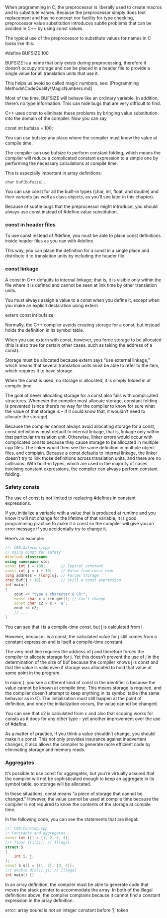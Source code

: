 When programming in C, the preprocessor is liberally used to create macros and to substitute values. Because the preprocessor simply does text replacement and has no concept nor facility for type checking, preprocessor value substitution introduces subtle problems that can be avoided in C++ by using const values.

The typical use of the preprocessor to substitute values for names in C looks like this:

#define BUFSIZE 100

BUFSIZE is a name that only exists during preprocessing, therefore it doesn’t occupy storage and can be placed in a header file to provide a single value for all translation units that use it.

This helps us avoid so called magic numbers, see:
[Programming Methods\CodeQuality\MagicNumbers.md]

Most of the time, BUFSIZE will behave like an ordinary variable. In addition, there’s no type information. This can hide bugs that are very difficult to find.

C++ uses const to eliminate these problems by bringing value substitution into the domain of the compiler. Now you can say

const int bufsize = 100;

You can use bufsize any place where the compiler must know the value at compile time.

The compiler can use bufsize to perform constant folding, which means the compiler will reduce a complicated constant expression to a simple one by performing the necessary calculations at compile time.

This is especially important in array definitions:

	char buf[bufsize];

You can use const for all the built-in types (char, int, float, and double) and their variants (as well as class objects, as you’ll see later in this chapter).

Because of subtle bugs that the preprocessor might introduce, you should always use const instead of #define value substitution.



### const in header files

To use const instead of #define, you must be able to place const definitions inside header files as you can with #define.

This way, you can place the definition for a const in a single place and distribute it to translation units by including the header file.


### const linkage

A const in C++ defaults to internal linkage; that is, it is visible only within the file where it is defined and cannot be seen at link time by other translation units.

You must always assign a value to a const when you define it, except when you make an explicit declaration using extern

extern const int bufsize;

Normally, the C++ compiler avoids creating storage for a const, but instead holds the definition in its symbol table.

When you use extern with const, however, you force storage to be allocated (this is also true for certain other cases, such as taking the address of a const).

Storage must be allocated because extern says “use external linkage,” which means that several translation units must be able to refer to the item, which requires it to have storage.

When the const is used, no storage is allocated, it is simply folded in at compile time.

The goal of never allocating storage for a const also fails with complicated structures. Whenever the compiler must allocate storage, constant folding is prevented (since there’s no way for the compiler to know for sure what the value of that storage is – if it could know that, it wouldn’t need to allocate the storage).

Because the compiler cannot always avoid allocating storage for a const, const definitions must default to internal linkage, that is, linkage only within that particular translation unit. Otherwise, linker errors would occur with complicated consts because they cause storage to be allocated in multiple cpp files. The linker would  then see the same definition in multiple object files, and complain. Because a const defaults to internal linkage, the linker doesn’t try to link those definitions across translation units, and there are no collisions. With built-in types, which are used in the majority of cases involving constant expressions, the compiler can always perform constant folding.



### Safety consts

The use of const is not limited to replacing #defines in constant expressions.

If you initialize a variable with a value that is produced at runtime and you know it will not change for the lifetime of that variable, it is good programming practice to make it a const so the compiler will give you an error message if you accidentally try to change it.

Here’s an example:

```cpp
//: C08:Safecons.cpp
// Using const for safety
#include <iostream>
using namespace std;
const int i = 100;		 // Typical constant
const int j = i + 10;	 // Value from const expr
long address = (long)&j; // Forces storage
char buf[j + 10];		 // Still a const expression
int main()
{
	cout << "type a character & CR:";
	const char c = cin.get(); // Can't change
	const char c2 = c + 'a';
	cout << c2;
	// ...
}
```

You can see that i is a compile-time const, but j is calculated from i.

However, because i is a const, the calculated value for j still comes from a constant expression and is itself a compile-time constant.

The very next line requires the address of j and therefore forces the compiler to allocate storage for j. Yet this doesn’t prevent the use of j in the determination of the size of buf because the compiler knows j is const and that the value is valid even if storage was allocated to hold that value at some point in the program.

In main( ), you see a different kind of const in the identifier c because the value cannot be known at compile time. This means storage is required, and the compiler doesn’t attempt to keep anything in its symbol table (the same behavior as in C). The initialization must still happen at the point of definition, and once the initialization occurs, the value cannot be changed.

You can see that c2 is calculated from c and also that scoping works for consts as it does for any other type – yet another improvement over the use of #define.

As a matter of practice, if you think a value shouldn’t change, you should make it a const. This not only provides insurance against inadvertent changes, it also allows the compiler to generate more efficient code by eliminating storage and memory reads.



### Aggregates

It’s possible to use const for aggregates, but you’re virtually assured that the compiler will not be sophisticated enough to keep an aggregate in its symbol table, so storage will be allocated.

In these situations, const means “a piece of storage that cannot be changed.” However, the value cannot be used at compile time because the compiler is not required to know the contents of the storage at compile time.

In the following code, you can see the statements that are illegal:

```cpp
//: C08:Constag.cpp
// Constants and aggregates
const int i[] = {1, 2, 3, 4};
//! float f[i[3]]; // Illegal
struct S
{
	int i, j;
};
const S s[] = {{1, 2}, {3, 4}};
//! double d[s[1].j]; // Illegal
int main() {}
```

In an array definition, the compiler must be able to generate code
that moves the stack pointer to accommodate the array. In both of
the illegal definitions above, the compiler complains because it
cannot find a constant expression in the array definition.

error: array bound is not an integer constant before ‘]’ token
